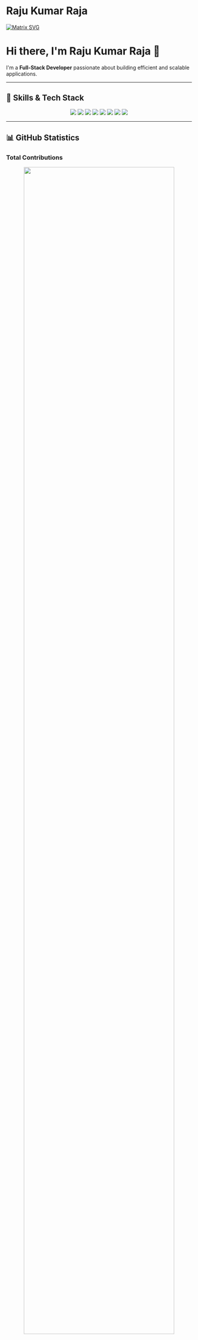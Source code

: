 # Raju Kumar Raja

[![Matrix SVG](https://raw.githubusercontent.com/rodrigograca31/rodrigograca31/master/matrix.svg)](https://www.youtube.com/watch?v=SDkAGkd4NLc) 
# Hi there, I'm Raju Kumar Raja 👋

I'm a **Full-Stack Developer** passionate about building efficient and scalable applications.

---

## 🚀 Skills & Tech Stack

<p align="center">
  <img src="https://img.shields.io/badge/-JavaScript-F7DF1E?style=for-the-badge&logo=javascript&logoColor=black" />
  <img src="https://img.shields.io/badge/-Python-3776AB?style=for-the-badge&logo=python&logoColor=white" />
  <img src="https://img.shields.io/badge/-Java-007396?style=for-the-badge&logo=java&logoColor=white" />
  <img src="https://img.shields.io/badge/-React-61DAFB?style=for-the-badge&logo=react&logoColor=black" />
  <img src="https://img.shields.io/badge/-Node.js-339933?style=for-the-badge&logo=node.js&logoColor=white" />
  <img src="https://img.shields.io/badge/-MongoDB-47A248?style=for-the-badge&logo=mongodb&logoColor=white" />
  <img src="https://img.shields.io/badge/-MySQL-4479A1?style=for-the-badge&logo=mysql&logoColor=white" />
  <img src="https://img.shields.io/badge/-Docker-2496ED?style=for-the-badge&logo=docker&logoColor=white" />
</p>

---

## 📊 GitHub Statistics

### Total Contributions
<p align="center">
  <img src="https://github-readme-stats.vercel.app/api?username=RajukrRaja&show_icons=true&theme=radical" width="90%"/>
</p>

### Top Languages
<p align="center">
  <img src="https://github-readme-stats.vercel.app/api/top-langs/?username=RajukrRaja&layout=compact&theme=radical" width="50%" />
</p>

### Commit Activity
<p align="center">
  <img src="https://github-readme-streak-stats.herokuapp.com/?user=RajukrRaja&theme=radical" width="90%" />
</p>

### Productivity Stats
<p align="center">
  <img src="https://github-profile-summary-cards.vercel.app/api/cards/stats?username=RajukrRaja&theme=radical" width="40%" />
  <img src="https://github-profile-summary-cards.vercel.app/api/cards/repos-per-language?username=RajukrRaja&theme=radical" width="40%" />
</p>

### Achievements
<p align="center">
  <img src="https://github-profile-trophy.vercel.app/?username=RajukrRaja&theme=radical&margin-w=15" width="90%" />
</p>

---

## 📝 Projects

### [CommQuest: Real Estate Web Application](https://github.com/RajukrRaja/real-state-web-application)
<p align="center">
  <img src="https://github-readme-stats.vercel.app/api/pin/?username=RajukrRaja&repo=real-state-web-application&theme=radical" />
</p>

### [PrepMint: Kids Education Web Application](https://github.com/RajukrRaja/kid-center-)
<p align="center">
  <img src="https://github-readme-stats.vercel.app/api/pin/?username=RajukrRaja&repo=kid-center-&theme=radical" />
</p>

---

## 🌐 Connect with Me

<p align="center">
  <a href="https://www.linkedin.com/in/raju-kumar-raja/"><img src="https://img.shields.io/badge/-LinkedIn-0077B5?style=for-the-badge&logo=linkedin&logoColor=white" /></a>
  <a href="https://github.com/RajukrRaja"><img src="https://img.shields.io/badge/-GitHub-181717?style=for-the-badge&logo=github&logoColor=white" /></a>
  <a href="mailto:rajukumar.191813@gmail.com"><img src="https://img.shields.io/badge/-Gmail-D14836?style=for-the-badge&logo=gmail&logoColor=white" /></a>
</p>

<p align="center">
  <img src="https://media.giphy.com/media/3o7aCTPPm4OHfRLSH6/giphy.gif" width="300" />
</p>

---

<div align="center">
  <h3>Show some ❤️ by starring my repositories!</h3>
</div>




